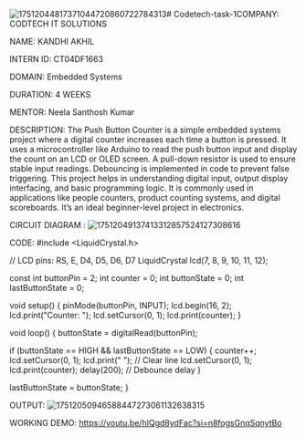 ![17512044817371044720860722784313](https://github.com/user-attachments/assets/375ee87f-c5a0-47ec-aedc-f4f056eddaf9)# Codetech-task-1COMPANY: CODTECH IT SOLUTIONS

NAME: KANDHI AKHIL

INTERN ID: CT04DF1663

DOMAIN: Embedded Systems

DURATION: 4 WEEKS

MENTOR: Neela Santhosh Kumar 

DESCRIPTION: The Push Button Counter is a simple embedded systems project where a digital counter increases each time a button is pressed. It uses a microcontroller like Arduino to read the push button input and display the count on an LCD or OLED screen. A pull-down resistor is used to ensure stable input readings. Debouncing is implemented in code to prevent false triggering. This project helps in understanding digital input, output display interfacing, and basic programming logic. It is commonly used in applications like people counters, product counting systems, and digital scoreboards. It’s an ideal beginner-level project in electronics.

CIRCUIT DIAGRAM :
![17512049137413312857524127308616](https://github.com/user-attachments/assets/adb917d9-5c37-4452-aa91-959aca7863c5)

CODE: #include <LiquidCrystal.h>

// LCD pins: RS, E, D4, D5, D6, D7
LiquidCrystal lcd(7, 8, 9, 10, 11, 12);

const int buttonPin = 2;
int counter = 0;
int buttonState = 0;
int lastButtonState = 0;

void setup() {
  pinMode(buttonPin, INPUT);
  lcd.begin(16, 2);
  lcd.print("Counter: ");
  lcd.setCursor(0, 1);
  lcd.print(counter);
}

void loop() {
  buttonState = digitalRead(buttonPin);

  if (buttonState == HIGH && lastButtonState == LOW) {
    counter++;
    lcd.setCursor(0, 1);
    lcd.print("                "); // Clear line
    lcd.setCursor(0, 1);
    lcd.print(counter);
    delay(200);  // Debounce delay
  }

  lastButtonState = buttonState;
}

OUTPUT:
![17512050946588447273061132638315](https://github.com/user-attachments/assets/d2ddc1b6-3f6d-4d28-8467-72f044264053)

WORKING DEMO:
https://youtu.be/hIQgd8ydFac?si=n8fogsGnqSqnytBo
